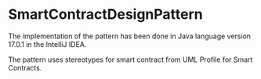 # SmartContractDesignPattern

The implementation of the pattern has been done in Java language version 17.0.1 in the IntelliJ IDEA.

The pattern uses stereotypes for smart contract from UML Profile for Smart Contracts.
